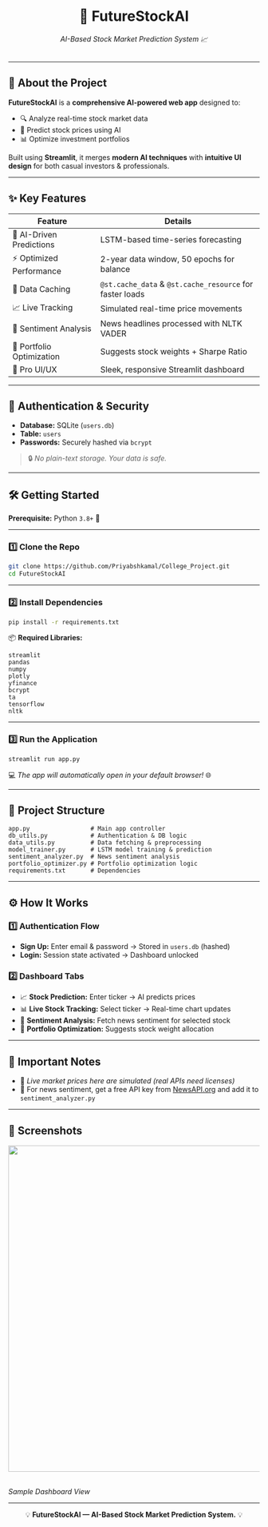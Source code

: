 <!-- Title with badges -->
<h1 align="center">🚀 FutureStockAI</h1>
<p align="center">
  <i>AI-Based Stock Market Prediction System 📈</i><br><br>
</p>

---

## 🌟 **About the Project**
**FutureStockAI** is a **comprehensive AI-powered web app** designed to:
- 🔍 Analyze real-time stock market data  
- 🤖 Predict stock prices using AI  
- 📊 Optimize investment portfolios  

Built using **Streamlit**, it merges **modern AI techniques** with **intuitive UI design** for both casual investors & professionals.

---

## ✨ **Key Features**
| Feature | Details |
|---------|---------|
| 🧠 AI-Driven Predictions | LSTM-based time-series forecasting |
| ⚡ Optimized Performance | 2-year data window, 50 epochs for balance |
| 💾 Data Caching | `@st.cache_data` & `@st.cache_resource` for faster loads |
| 📈 Live Tracking | Simulated real-time price movements |
| 📰 Sentiment Analysis | News headlines processed with NLTK VADER |
| 💼 Portfolio Optimization | Suggests stock weights + Sharpe Ratio |
| 🎨 Pro UI/UX | Sleek, responsive Streamlit dashboard |

---

## 🔐 **Authentication & Security**
- **Database:** SQLite (`users.db`)
- **Table:** `users`
- **Passwords:** Securely hashed via `bcrypt`  
> 🔒 *No plain-text storage. Your data is safe.*

---

## 🛠 **Getting Started**
**Prerequisite:** Python `3.8+` 🐍

---

### 1️⃣ Clone the Repo
```bash
git clone https://github.com/Priyabshkamal/College_Project.git
cd FutureStockAI
```

---

### 2️⃣ Install Dependencies
```bash
pip install -r requirements.txt
```

📦 **Required Libraries:**
```
streamlit
pandas
numpy
plotly
yfinance
bcrypt
ta
tensorflow
nltk
```

---

### 3️⃣ Run the Application
```bash
streamlit run app.py
```
💻 *The app will automatically open in your default browser!* 🌐

---

## 📂 **Project Structure**
```plaintext
app.py                 # Main app controller
db_utils.py            # Authentication & DB logic
data_utils.py          # Data fetching & preprocessing
model_trainer.py       # LSTM model training & prediction
sentiment_analyzer.py  # News sentiment analysis
portfolio_optimizer.py # Portfolio optimization logic
requirements.txt       # Dependencies
```

---

## ⚙ **How It Works**

### 1️⃣ Authentication Flow
- **Sign Up:** Enter email & password → Stored in `users.db` (hashed)  
- **Login:** Session state activated → Dashboard unlocked  

### 2️⃣ Dashboard Tabs
- 📈 **Stock Prediction:** Enter ticker → AI predicts prices  
- 📊 **Live Stock Tracking:** Select ticker → Real-time chart updates  
- 📰 **Sentiment Analysis:** Fetch news sentiment for selected stock  
- 💼 **Portfolio Optimization:** Suggests stock weight allocation  

---

## 📝 **Important Notes**
- 📡 *Live market prices here are simulated (real APIs need licenses)*  
- 🔑 For news sentiment, get a free API key from [NewsAPI.org](https://newsapi.org/) and add it to `sentiment_analyzer.py`  

---

## 📸 **Screenshots**
<p align="center"><img width="1097" height="653" alt="image" src="https://github.com/user-attachments/assets/d5c704d7-35d2-4ae0-b270-d2f27d597ba4" />
  
  <br><i>Sample Dashboard View</i>
</p>


---

<p align="center">💡 <b>FutureStockAI — AI-Based Stock Market Prediction System.</b> 💡</p>




